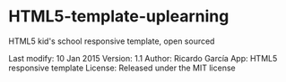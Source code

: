 # HTML5-template-uplearning
HTML5 kid's school responsive template, open sourced

Last modify: 10 Jan 2015
Version: 1.1
Author: Ricardo García
App: HTML5 responsive template
License: Released under the MIT license
